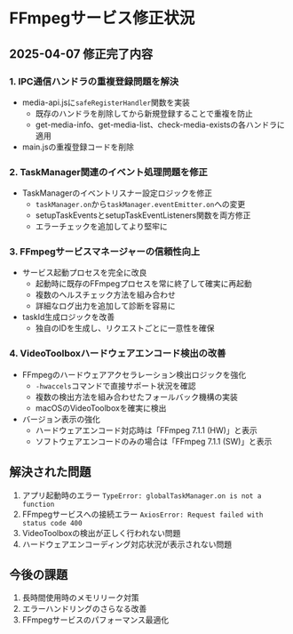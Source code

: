 # FFmpegサービス修正状況

## 2025-04-07 修正完了内容

### 1. IPC通信ハンドラの重複登録問題を解決

- media-api.jsに`safeRegisterHandler`関数を実装
  - 既存のハンドラを削除してから新規登録することで重複を防止
  - get-media-info、get-media-list、check-media-existsの各ハンドラに適用
- main.jsの重複登録コードを削除

### 2. TaskManager関連のイベント処理問題を修正

- TaskManagerのイベントリスナー設定ロジックを修正
  - `taskManager.on`から`taskManager.eventEmitter.on`への変更
  - setupTaskEventsとsetupTaskEventListeners関数を両方修正
  - エラーチェックを追加してより堅牢に

### 3. FFmpegサービスマネージャーの信頼性向上

- サービス起動プロセスを完全に改良
  - 起動時に既存のFFmpegプロセスを常に終了して確実に再起動
  - 複数のヘルスチェック方法を組み合わせ
  - 詳細なログ出力を追加して診断を容易に
- taskId生成ロジックを改善
  - 独自のIDを生成し、リクエストごとに一意性を確保

### 4. VideoToolboxハードウェアエンコード検出の改善

- FFmpegのハードウェアアクセラレーション検出ロジックを強化
  - `-hwaccels`コマンドで直接サポート状況を確認
  - 複数の検出方法を組み合わせたフォールバック機構の実装
  - macOSのVideoToolboxを確実に検出
- バージョン表示の強化
  - ハードウェアエンコード対応時は「FFmpeg 7.1.1 (HW)」と表示
  - ソフトウェアエンコードのみの場合は「FFmpeg 7.1.1 (SW)」と表示

## 解決された問題

1. アプリ起動時のエラー `TypeError: globalTaskManager.on is not a function`
2. FFmpegサービスへの接続エラー `AxiosError: Request failed with status code 400`
3. VideoToolboxの検出が正しく行われない問題
4. ハードウェアエンコーディング対応状況が表示されない問題

## 今後の課題

1. 長時間使用時のメモリリーク対策
2. エラーハンドリングのさらなる改善
3. FFmpegサービスのパフォーマンス最適化

